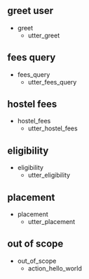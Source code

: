 ## greet user
* greet
  - utter_greet

## fees query
* fees_query
  - utter_fees_query

## hostel fees 
* hostel_fees
  - utter_hostel_fees

## eligibility
* eligibility
  - utter_eligibility

## placement
* placement
  - utter_placement

## out of scope
* out_of_scope
  - action_hello_world
